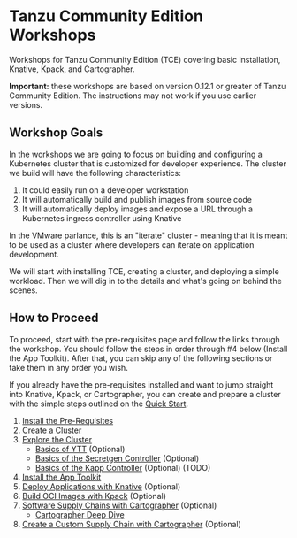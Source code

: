 # Tanzu Community Edition Workshops

Workshops for Tanzu Community Edition (TCE) covering basic installation, Knative, Kpack, and Cartographer.

**Important:** these workshops are based on version 0.12.1 or greater of Tanzu Community Edition.
The instructions may not work if you use earlier versions.

## Workshop Goals

In the workshops we are going to focus on building and configuring a Kubernetes cluster that is customized
for developer experience. The cluster we build will have the following characteristics:

1. It could easily run on a developer workstation
1. It will automatically build and publish images from source code
1. It will automatically deploy images and expose a URL through a Kubernetes ingress controller using Knative

In the VMware parlance, this is an "iterate" cluster - meaning that it is meant to be used as a cluster
where developers can iterate on application development.

We will start with installing TCE, creating a cluster, and deploying a simple workload. Then we will dig in
to the details and what's going on behind the scenes.

## How to Proceed

To proceed, start with the pre-requisites page and follow the links through the workshop. You should follow the steps
in order through #4 below (Install the App Toolkit). After that, you can skip any of the following sections
or take them in any order you wish.

If you already have the pre-requisites installed and want to jump straight into Knative, Kpack, or Cartographer,
you can create and prepare a cluster with the simple steps outlined on the [Quick Start](QuickStart.md).

1. [Install the Pre-Requisites](00-basic-setup/README.md)
1. [Create a Cluster](01-creating-clusters/README.md)
1. [Explore the Cluster](02-explore-the-cluster/README.md)
   - [Basics of YTT](02-explore-the-cluster/ytt/README.md) (Optional)
   - [Basics of the Secretgen Controller](02-explore-the-cluster/secretgen-controller/README.md) (Optional)
   - [Basics of the Kapp Controller](02-explore-the-cluster/kapp-controller/README.md) (Optional) (TODO)
1. [Install the App Toolkit](03-app-toolkit/README.md)
1. [Deploy Applications with Knative](04-knative/README.md) (Optional)
1. [Build OCI Images with Kpack](05-kpack/README.md) (Optional)
1. [Software Supply Chains with Cartographer](06-cartographer/README.md) (Optional)
   - [Cartographer Deep Dive](06-cartographer/CartographerDeepDive.md)
1. [Create a Custom Supply Chain with Cartographer](07-CustomSupplyChain/README.md) (Optional)

